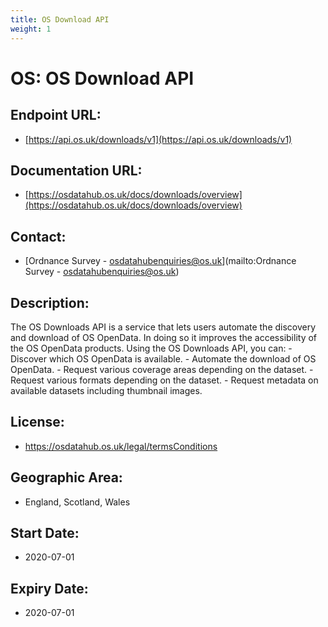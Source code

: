 ```yaml
---
title: OS Download API
weight: 1
---
```


# OS: OS Download API

## Endpoint URL:
 - [https://api.os.uk/downloads/v1](https://api.os.uk/downloads/v1)

## Documentation URL:
 - [https://osdatahub.os.uk/docs/downloads/overview](https://osdatahub.os.uk/docs/downloads/overview)

## Contact:
 - [Ordnance Survey - <osdatahubenquiries@os.uk>](mailto:Ordnance Survey - <osdatahubenquiries@os.uk>)

## Description:
The OS Downloads API is a service that lets users automate the discovery and download of OS OpenData. In doing so it improves the accessibility of the OS OpenData products. Using the OS Downloads API, you can: - Discover which OS OpenData is available. - Automate the download of OS OpenData. - Request various coverage areas depending on the dataset. - Request various formats depending on the dataset. - Request metadata on available datasets including thumbnail images.

## License:
 - https://osdatahub.os.uk/legal/termsConditions

## Geographic Area:
 - England, Scotland, Wales

## Start Date:
 - 2020-07-01

## Expiry Date:
 - 2020-07-01

